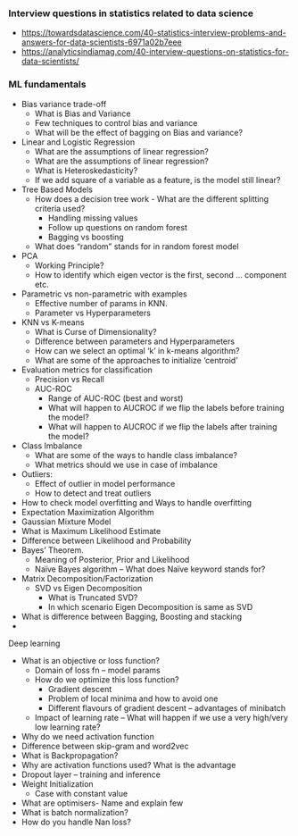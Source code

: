 ### Interview questions in statistics related to data science
* https://towardsdatascience.com/40-statistics-interview-problems-and-answers-for-data-scientists-6971a02b7eee 
* https://analyticsindiamag.com/40-interview-questions-on-statistics-for-data-scientists/

### ML fundamentals
* Bias variance trade-off
  * What is Bias and Variance
  * Few techniques to control bias and variance
  * What will be the effect of bagging on Bias and variance?
* Linear and Logistic Regression
  * What are the assumptions of linear regression?
  * What are the assumptions of linear regression?
  * What is Heteroskedasticity?
  * If we add square of a variable as a feature, is the model still linear?
* Tree Based Models
  * How does a decision tree work - What are the different splitting criteria used?
    * Handling missing values
    * Follow up questions on random forest
    * Bagging vs boosting
  * What does “random” stands for in random forest model
* PCA
  * Working Principle?
  * How to identify which eigen vector is the first, second … component etc.
* Parametric vs non-parametric with examples
  * Effective number of params in KNN.
  * Parameter vs Hyperparameters
* KNN vs K-means
  * What is Curse of Dimensionality?
  * Difference between parameters and Hyperparameters
  * How can we select an optimal ‘k’ in k-means algorithm?
  * What are some of the approaches to initialize ‘centroid’
* Evaluation metrics for classification
  * Precision vs Recall
  * AUC-ROC
    * Range of AUC-ROC (best and worst)
    * What will happen to AUCROC if we flip the labels before training the model?
    * What will happen to AUCROC if we flip the labels after training the model?
* Class Imbalance
  * What are some of the ways to handle class imbalance?
  * What metrics should we use in case of imbalance
* Outliers:
  * Effect of outlier in model performance
  * How to detect and treat outliers 
* How to check model overfitting and Ways to handle overfitting
* Expectation Maximization Algorithm
* Gaussian Mixture Model 
* What is Maximum Likelihood Estimate
* Difference between Likelihood and Probability
* Bayes’ Theorem. 
  * Meaning of Posterior, Prior and Likelihood
  * Naïve Bayes algorithm – What does Naïve keyword stands for?
* Matrix Decomposition/Factorization
  * SVD vs Eigen Decomposition
    * What is Truncated SVD?
    * In which scenario Eigen Decomposition is same as SVD
* What is difference between Bagging, Boosting and stacking
* 
Deep learning
* What is an objective or loss function? 
  * Domain of loss fn – model params 
  * How do we optimize this loss function?
    * Gradient descent 
    * Problem of local minima and how to avoid one
    * Different flavours of gradient descent – advantages of minibatch
  * Impact of learning rate – What will happen if we use a very high/very low learning rate?
* Why do we need activation function
* Difference between skip-gram and word2vec
* What is Backpropagation?
* Why are activation functions used? What is the advantage 
* Dropout layer – training and inference
* Weight Initialization
  * Case with constant value
* What are optimisers- Name and explain few 
* What is batch normalization?
* How do you handle Nan loss?






















